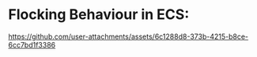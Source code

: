 # Flocking Behaviour in ECS:

https://github.com/user-attachments/assets/6c1288d8-373b-4215-b8ce-6cc7bd1f3386

